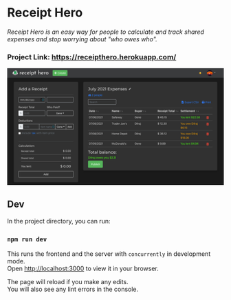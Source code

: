 # Receipt Hero

*Receipt Hero is an easy way for people to calculate and track shared expenses and stop worrying about "who owes who".*

### Project Link: https://receipthero.herokuapp.com/

![Screenshot](./frontend/src/assets/receipthero-screenshot.png)

## Dev

In the project directory, you can run:

### `npm run dev`

This runs the frontend and the server with `concurrently` in development mode.\
Open [http://localhost:3000](http://localhost:3000) to view it in your browser.

The page will reload if you make any edits.\
You will also see any lint errors in the console.
